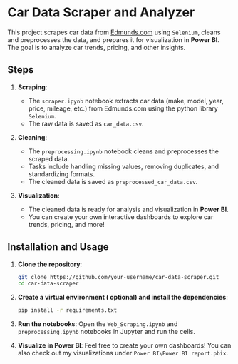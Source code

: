 # Car Data Scraper and Analyzer

This project scrapes car data from [Edmunds.com](https://www.edmunds.com/) using `Selenium`, cleans and preprocesses the data, and prepares it for visualization in **Power BI**. The goal is to analyze car trends, pricing, and other insights.

## Steps
1. **Scraping**:
   - The `scraper.ipynb` notebook extracts car data (make, model, year, price, mileage, etc.) from Edmunds.com using the python library `Selenium`.
   - The raw data is saved as `car_data.csv`.

2. **Cleaning**:
   - The `preprocessing.ipynb` notebook cleans and preprocesses the scraped data.
   - Tasks include handling missing values, removing duplicates, and standardizing formats.
   - The cleaned data is saved as `preprocessed_car_data.csv`.

3. **Visualization**:
   - The cleaned data is ready for analysis and visualization in **Power BI**.
   - You can create your own interactive dashboards to explore car trends, pricing, and more!

## Installation and Usage
1. **Clone the repository**:
   ```bash
   git clone https://github.com/your-username/car-data-scraper.git
   cd car-data-scraper

2. **Create a virtual environment ( optional) and install the dependencies**:
   ```bash
   pip install -r requirements.txt

3. **Run the notebooks**:
Open the `Web_Scraping.ipynb` and `preprocessing.ipynb` notebooks in Jupyter and run the cells.

4. **Visualize in Power BI**:
Feel free to create your own dashboards! You can also check out my visualizations under `Power BI\Power BI report.pbix`. 
